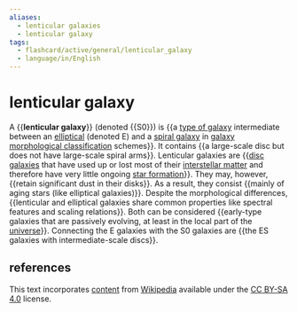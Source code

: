 ```yaml
---
aliases:
  - lenticular galaxies
  - lenticular galaxy
tags:
  - flashcard/active/general/lenticular_galaxy
  - language/in/English
---
```


# lenticular galaxy

A {{__lenticular galaxy__}} (denoted {{S0}}) is {{a [type of galaxy](galaxy%20morphological%20classification.md) intermediate between an [elliptical](elliptical%20galaxy.md) (denoted E) and a [spiral galaxy](spiral%20galaxy.md) in [galaxy morphological classification](galaxy%20morphological%20classification.md) schemes}}. It contains {{a large-scale disc but does not have large-scale spiral arms}}. Lenticular galaxies are {{[disc galaxies](disc%20galaxy.md) that have used up or lost most of their [interstellar matter](interstellar%20medium.md) and therefore have very little ongoing [star formation](star%20formation.md)}}. They may, however, {{retain significant dust in their disks}}. As a result, they consist {{mainly of aging stars (like elliptical galaxies)}}. Despite the morphological differences, {{lenticular and elliptical galaxies share common properties like spectral features and scaling relations}}. Both can be considered {{early-type galaxies that are passively evolving, at least in the local part of the [universe](universe.md)}}. Connecting the E galaxies with the S0 galaxies are {{the ES galaxies with intermediate-scale discs}}. <!--SR:!2024-08-22,14,290!2024-08-21,13,290!2024-08-24,16,290!2024-08-21,13,290!2024-08-29,17,250!2024-08-23,15,290!2024-08-19,11,270!2024-08-20,12,270!2024-09-01,18,250!2024-08-20,12,270-->

## references

This text incorporates [content](https://en.wikipedia.org/wiki/lenticular_galaxy) from [Wikipedia](Wikipedia.md) available under the [CC BY-SA 4.0](https://creativecommons.org/licenses/by-sa/4.0/) license.
